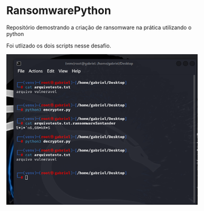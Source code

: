 # RansomwarePython
Repositório demostrando a criação de ransomware na prática utilizando o python


Foi utlizado os dois scripts nesse desafio.

   ![Imagem de exemplo](Screenshot_1.png)
